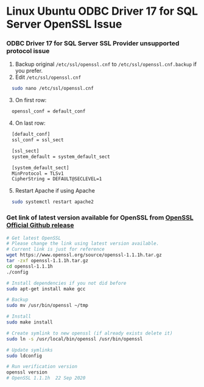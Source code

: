 # Linux Ubuntu ODBC Driver 17 for SQL Server OpenSSL Issue
### ODBC Driver 17 for SQL Server SSL Provider unsupported protocol issue
1. Backup original `/etc/ssl/openssl.cnf` to `/etc/ssl/openssl.cnf.backup` if you prefer.
2. Edit `/etc/ssl/openssl.cnf`
```bash
  sudo nano /etc/ssl/openssl.cnf
```
3. On first row:
```bash
  openssl_conf = default_conf
```
4. On last row:
```bash
  [default_conf]
  ssl_conf = ssl_sect

  [ssl_sect]
  system_default = system_default_sect

  [system_default_sect]
  MinProtocol = TLSv1
  CipherString = DEFAULT@SECLEVEL=1
```
5. Restart Apache if using Apache
```bash
  sudo systemctl restart apache2
```
### Get link of latest version available for OpenSSL from [OpenSSL Official Github release](https://github.com/openssl/openssl/releases)
```bash
# Get latest OpenSSL
# Please change the link using latest version available.
# Current link is just for reference
wget https://www.openssl.org/source/openssl-1.1.1h.tar.gz
tar -zxf openssl-1.1.1h.tar.gz
cd openssl-1.1.1h
./config

# Install dependencies if you not did before
sudo apt-get install make gcc

# Backup
sudo mv /usr/bin/openssl ~/tmp

# Install
sudo make install

# Create symlink to new openssl (if already exists delete it)
sudo ln -s /usr/local/bin/openssl /usr/bin/openssl 

# Update symlinks
sudo ldconfig

# Run verification version
openssl version
# OpenSSL 1.1.1h  22 Sep 2020
```
